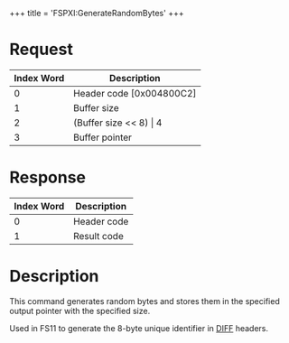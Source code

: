 +++
title = 'FSPXI:GenerateRandomBytes'
+++

# Request

| Index Word | Description                |
|------------|----------------------------|
| 0          | Header code \[0x004800C2\] |
| 1          | Buffer size                |
| 2          | (Buffer size \<\< 8) \| 4  |
| 3          | Buffer pointer             |

# Response

| Index Word | Description |
|------------|-------------|
| 0          | Header code |
| 1          | Result code |

# Description

This command generates random bytes and stores them in the specified
output pointer with the specified size.

Used in FS11 to generate the 8-byte unique identifier in
[DIFF](DISA_and_DIFF#DIFF_header "wikilink") headers.

